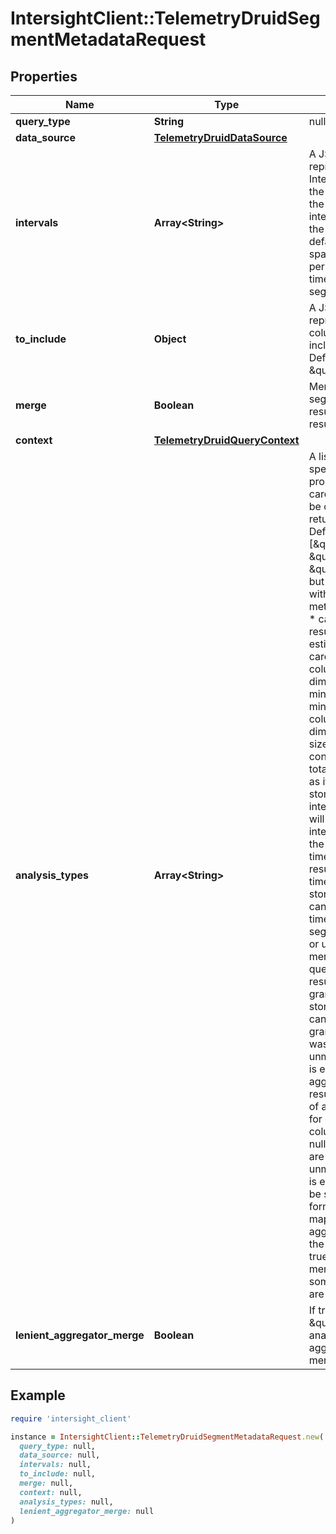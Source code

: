 # IntersightClient::TelemetryDruidSegmentMetadataRequest

## Properties

| Name | Type | Description | Notes |
| ---- | ---- | ----------- | ----- |
| **query_type** | **String** | null |  |
| **data_source** | [**TelemetryDruidDataSource**](TelemetryDruidDataSource.md) |  |  |
| **intervals** | **Array&lt;String&gt;** | A JSON Object representing ISO-8601 Intervals. This defines the time ranges to run the query over. If an interval is not specified, the query will use a default interval that spans a configurable period before the end time of the most recent segment. | [optional] |
| **to_include** | **Object** | A JSON Object representing what columns should be included in the result. Defaults to \&quot;all\&quot;. | [optional] |
| **merge** | **Boolean** | Merge all individual segment metadata results into a single result. | [optional] |
| **context** | [**TelemetryDruidQueryContext**](TelemetryDruidQueryContext.md) |  | [optional] |
| **analysis_types** | **Array&lt;String&gt;** | A list of Strings specifying what column properties (e.g. cardinality, size) should be calculated and returned in the result. Defaults to [\&quot;cardinality\&quot;, \&quot;interval\&quot;, \&quot;minmax\&quot;], but can be overridden with using the segment metadata query config. * cardinality - in the result will return the estimated floor of cardinality for each column. Only relevant for dimension columns. * minmax - Estimated min/max values for each column. Only relevant for dimension columns. * size - in the result will contain the estimated total segment byte size as if the data were stored in text format. * intervals - in the result will contain the list of intervals associated with the queried segments. * timestampSpec - in the result will contain timestampSpec of data stored in segments. This can be null if timestampSpec of segments was unknown or unmergeable (if merging is enabled). * queryGranularity - in the result will contain query granularity of data stored in segments. This can be null if query granularity of segments was unknown or unmergeable (if merging is enabled). * aggregators - in the result will contain the list of aggregators usable for querying metric columns. This may be null if the aggregators are unknown or unmergeable (if merging is enabled). Merging can be strict or lenient. The form of the result is a map of column name to aggregator. * rollup - in the result is true/false/null. When merging is enabled, if some are rollup, others are not, result is null. | [optional] |
| **lenient_aggregator_merge** | **Boolean** | If true, and if the \&quot;aggregators\&quot; analysisType is enabled, aggregators will be merged leniently. | [optional] |

## Example

```ruby
require 'intersight_client'

instance = IntersightClient::TelemetryDruidSegmentMetadataRequest.new(
  query_type: null,
  data_source: null,
  intervals: null,
  to_include: null,
  merge: null,
  context: null,
  analysis_types: null,
  lenient_aggregator_merge: null
)
```

